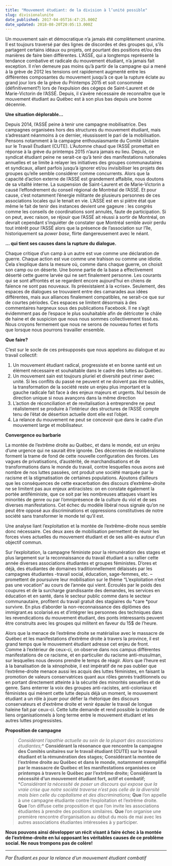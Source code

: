 ```yaml
---
title: "Mouvement étudiant: de la division à l’unité possible"
slug: divisionalunite
date_published: 2017-04-05T16:47:25.000Z
date_updated: 2018-08-20T20:05:13.000Z
---
```


Un mouvement sain et démocratique n’a jamais été complètement unanime. Il est toujours traversé par des lignes de discordes et des groupes qui, s’ils partagent certains idéaux ou projets, ont pourtant des positions et/ou des manières de faire bien différentes. L’ASSÉ, qui a longtemps représenté la tendance combative et radicale du mouvement étudiant, n’a jamais fait exception. Il n’en demeure pas moins qu’à partir de la campagne qui a mené à la grève de 2012 les tensions ont rapidement augmenté entre les différentes composantes du mouvement jusqu’à ce que la rupture éclate au grand jour lors de la grève du Printemps 2015 et soit consommée (définitivement?) lors de l’expulsion des cégeps de Saint-Laurent et de Marie-Victorin de l’ASSÉ. Depuis, il s’avère nécessaire de reconnaître que le mouvement étudiant au Québec est à son plus bas depuis une bonne décennie.

**Une situation déplorable…**

Depuis 2014, l’ASSÉ peine à tenir une campagne mobilisatrice. Des campagnes organisées hors des structures du mouvement étudiant, mais s’adressant néanmoins à ce dernier, réussissent le pari de la mobilisation. Pensons notamment à la campagne enthousiasmante du Comité Unitaire sur le Travail Étudiant (CUTE). L’Automne chaud que l’ASSÉ promettait en réponse à la grève du printemps 2015 n’aura jamais eu lieu. Depuis, ce syndicat étudiant peine ne serait-ce qu’à tenir des manifestations nationales annuelles et se limite à relayer les initiatives des groupes communautaires et syndicaux, allant parfois jusqu’à ignorer et/ou invisibiliser les projets des groupes qu’elle semble considérer comme concurrents. Alors que la capacité d’action externe de l’ASSÉ est grandement affaiblie, nous doutons de sa vitalité interne. La suspension de Saint-Laurent et de Marie-Victorin a causé l’effondrement du conseil régional de Montréal de l’ASSÉ. Et pour cause, c’est notamment l’énergie militante de plusieurs personnes de ces associations locales qui le tenait en vie. L’ASSÉ est en si piètre état que même le fait de tenir des instances devient une gageure : les congrès comme les conseils de coordinations sont annulés, faute de participation. Si on peut, avec raison, se réjouir que l’ASSÉ ait réussi à sortir de Montréal, on devrait cependant s’inquiéter de constater que Montréal semble avoir perdu tout intérêt pour l’ASSÉ alors que la présence de l’association sur l’île, historiquement sa *power base*, flirte dangereusement avec le néant.

**… qui tient ses causes dans la rupture du dialogue.**

Chaque critique d’un camp à un autre est vue comme une déclaration de guerre. Chaque action est vue comme une trahison ou comme une idiotie. Cela s’explique dans la mesure où, comme dans chaque guerre, on choisit son camp ou on déserte. Une bonne partie de la base a effectivement déserté cette guerre larvée qui ne sert finalement personne. Les courants qui se sont affrontés et se regardent encore aujourd’hui en chiens de faïence ne sont pas nouveaux. Ils préexistaient à la «crise». Seulement, des espaces de dialogues se trouvaient entre des camarades aux idées différentes, mais aux alliances finalement compatibles, ne serait-ce que sur de courtes périodes. Ces espaces se limitent désormais à des commentaires hargneux sous des publications Facebook. Il ne s’agit évidemment pas de l’espace le plus souhaitable afin de détricoter le châle de haine et de suspicion que nous nous sommes collectivement tissé.es. Nous croyons fermement que nous ne serons de nouveau fortes et forts que lorsque nous pourrons travailler ensemble.

**Que faire?**

C’est sur le socle de ces présupposés que nous appelons au dialogue et au travail collectif:

1. Un mouvement étudiant radical, progressiste et en bonne santé est un élément nécessaire et souhaitable dans le cadre des luttes au Québec. 
2. Un mouvement sain est toujours pluriel et diversité peut rimer avec unité. Si les conflits du passé ne peuvent et ne doivent pas être oubliés, la transformation de la société reste un enjeu plus important et la gauche radicale fait face à des enjeux majeurs et urgents. Nul besoin de direction unique si nous avançons dans la même direction
3. L’action de réconciliation et de revitalisation à entreprendre ne peut réalistement se produire à l’intérieur des structures de l’ASSÉ compte tenu de l’état de désertion actuelle dont elle est l’objet.  
4. La relance du mouvement ne peut se concevoir que dans le cadre d’un mouvement large et mobilisateur.

**Convergence ou barbarie**

La montée de l’extrême droite au Québec, et dans le monde, est un enjeu d’une urgence qui ne saurait être ignorée. Des décennies de néolibéralisme forment la trame de fond de cette nouvelle configuration des forces. Les vagues de privatisations, d’austérité, de marchandisations et de transformations dans le monde du travail, contre lesquelles nous avons axé nombre de nos luttes passées, ont produit une société marquée par le racisme et la stigmatisation de certaines populations. Ajoutons d’ailleurs que les conséquences de cette exacerbation des discours d’extrême-droite ne se limitent pas aux enjeux antiracistes: on en constate également la portée antiféministe, que ce soit par les nombreuses attaques visant les minorités de genre ou par l’omniprésence de la culture du viol et de ses diverses manifestations. Cet échec du modèle libéral nous signale qu’on ne peut être opposé aux discriminations et oppressions constitutives de notre société sans transformer le monde tel qu’il est.

Une analyse liant l’exploitation et la montée de l’extrême-droite nous semble donc nécessaire. Ces deux axes de mobilisation permettent de réunir les forces vives actuelles du mouvement étudiant et de ses allié-es autour d’un objectif commun.

Sur l’exploitation, la campagne féministe pour la rémunération des stages et plus largement sur la reconnaissance du travail étudiant a su rallier cette année diverses associations étudiantes et groupes féministes. D’ores et déjà, des étudiantes de domaines traditionnellement délaissés par les campagnes étudiantes -travail social, éducation, sage-femmes, etc. – promettent de poursuivre leur mobilisation sur le thème “L’exploitation n’est pas une vocation” au cours de l’année qui vient. Écroulés par le poids des coupures et de la surcharge grandissante des demandes, les services en éducation et en santé, dans le secteur public comme dans le secteur communautaire, profitent du travail gratuit des stagiaires du *care *pour survivre. En plus d’aborder la non-reconnaissance des diplômes des immigrant.es scolarisé.es et d’intégrer les personnes des techniques dans les revendications du mouvement étudiant, des ponts intéressants peuvent être construits avec les groupes qui militent en faveur du 15$ de l’heure.

Alors que la menace de l’extrême droite se matérialise avec le massacre de Québec et les manifestations d’extrême droite à travers la province, il est grand temps que le mouvement étudiant adresse cet enjeu de front. Comme à l’extérieur de ceux-ci, on observe dans nos campus différentes manifestations de ce racisme, et en particulier du racisme anti-musulman, sur lesquelles nous devons prendre le temps de réagir. Alors que l’heure est à la banalisation de la xénophobie, il est impératif de ne pas oublier que l’extrême-droite menace aussi les acquis des luttes féministes, en faisant la promotion de valeurs conservatrices quant aux rôles genrés traditionnels ou en portant directement atteinte à la sécurité des minorités sexuelles et de genre. Sans enterrer la voix des groupes anti-racistes, anti-coloniaux et féministes qui mènent cette lutte depuis déjà un moment, le mouvement étudiant a un rôle à jouer pour défier la rhétorique des discours conservateurs et d’extrême droite et venir épauler le travail de longue haleine fait par ceux-ci. Cette lutte demande et rend possible la création de liens organisationnels à long terme entre le mouvement étudiant et les autres luttes progressistes.

**Proposition de campagne**

> *Considérant l’apathie actuelle au sein de la plupart des associations étudiantes;**
> **Considérant la résonance que rencontre la campagne des Comités unitaires sur le travail étudiant (CUTE) sur le travail étudiant et la rémunération des stages;**
> **Considérant la montée de l’extrême droite au Québec et dans le monde, notamment exemplifié par le massacre de Québec et les manifestations organisées ce printemps à travers le Québec par l’extrême droite;**
> **Considérant la nécessité d’un mouvement étudiant fort, actif et combatif;**
> **Considérant la nécessité de poser un discours qui expose que la vraie crise que notre société traverse n’est pas celle de la diversité mais bien celle du capitalisme et des discriminations;*
> **Que** l’on appelle à une campagne étudiante contre l’exploitation et l’extrême droite.
> **Que** l’on diffuse cette proposition et que l’on invite les associations étudiantes à prendre des positions similaires.
> **Que** l’on organise une première rencontre d’organisation au début du mois de mai avec les autres associations étudiantes intéressées à y participer.

**Nous pouvons ainsi développer un récit visant à faire échec à la montée de l’extrême-droite en lui opposant les véritables causes de ce problème social. Ne nous trompons pas de colère!**

---

*Par Étudiant.es pour la relance d’un mouvement étudiant combatif*
